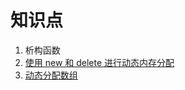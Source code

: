# 知识点
1. 析构函数
2. [使用 new 和 delete 进行动态内存分配](https://www.learncpp.com/cpp-tutorial/dynamic-memory-allocation-with-new-and-delete/)
3. [动态分配数组](https://www.learncpp.com/cpp-tutorial/dynamically-allocating-arrays/)